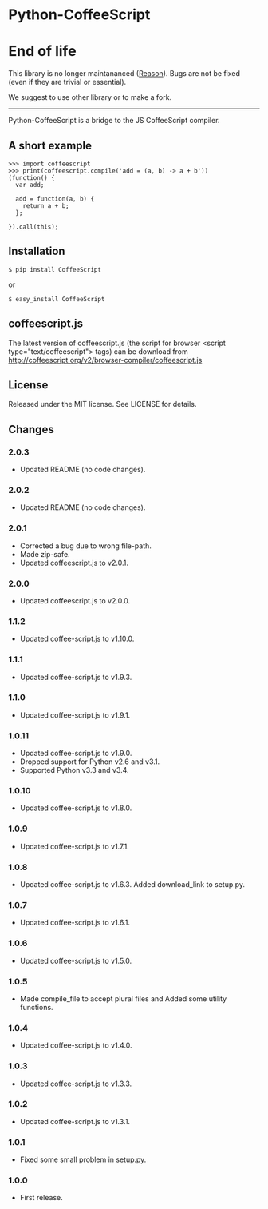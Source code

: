 Python-CoffeeScript
===================

# End of life

This library is no longer maintananced ([Reason](https://gist.github.com/doloopwhile/8c6ec7dd4703e8a44e559411cb2ea221)).
Bugs are not be fixed (even if they are trivial or essential).

We suggest to use other library or to make a fork.

---

Python-CoffeeScript is a bridge to the JS CoffeeScript compiler.

A short example
---------------

    >>> import coffeescript
    >>> print(coffeescript.compile('add = (a, b) -> a + b'))
    (function() {
      var add;

      add = function(a, b) {
        return a + b;
      };

    }).call(this);

Installation
------------

    $ pip install CoffeeScript

 or

    $ easy_install CoffeeScript

coffeescript.js
----------------

The latest version of coffeescript.js (the script for browser
\<script type="text/coffeescript"\> tags) can be download from
<http://coffeescript.org/v2/browser-compiler/coffeescript.js>

License
-------

Released under the MIT license. See LICENSE for details.

Changes
-------

### 2.0.3

 * Updated README (no code changes).

### 2.0.2

 * Updated README (no code changes).

### 2.0.1

 * Corrected a bug due to wrong file-path.
 * Made zip-safe.
 * Updated coffeescript.js to v2.0.1.

### 2.0.0

 * Updated coffeescript.js to v2.0.0.

### 1.1.2

 * Updated coffee-script.js to v1.10.0.

### 1.1.1

 * Updated coffee-script.js to v1.9.3.

### 1.1.0

 * Updated coffee-script.js to v1.9.1.

### 1.0.11

 * Updated coffee-script.js to v1.9.0.
 * Dropped support for Python v2.6 and v3.1.
 * Supported Python v3.3 and v3.4.

### 1.0.10

 * Updated coffee-script.js to v1.8.0.

### 1.0.9

 * Updated coffee-script.js to v1.7.1.

### 1.0.8

 * Updated coffee-script.js to v1.6.3. Added download\_link to setup.py.

### 1.0.7

 * Updated coffee-script.js to v1.6.1.

### 1.0.6

 * Updated coffee-script.js to v1.5.0.

### 1.0.5

 * Made compile\_file to accept plural files and Added some utility functions.

### 1.0.4

 * Updated coffee-script.js to v1.4.0.

### 1.0.3

 * Updated coffee-script.js to v1.3.3.

### 1.0.2

 * Updated coffee-script.js to v1.3.1.

### 1.0.1

 * Fixed some small problem in setup.py.

### 1.0.0

 * First release.

